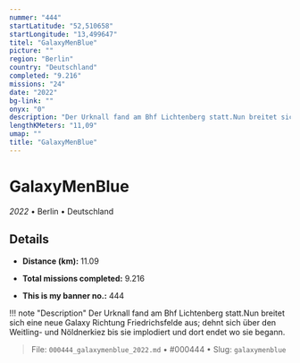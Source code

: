 ```yaml
---
nummer: "444"
startLatitude: "52,510658"
startLongitude: "13,499647"
titel: "GalaxyMenBlue"
picture: ""
region: "Berlin"
country: "Deutschland"
completed: "9.216"
missions: "24"
date: "2022"
bg-link: ""
onyx: "0"
description: "Der Urknall fand am Bhf Lichtenberg statt.Nun breitet sich eine neue Galaxy Richtung Friedrichsfelde aus; dehnt sich über den Weitling- und Nöldnerkiez bis sie implodiert und dort endet wo sie begann."
lengthKMeters: "11,09"
umap: ""
title: "GalaxyMenBlue"
---
```

# GalaxyMenBlue

*2022* • Berlin • Deutschland



## Details
- **Distance (km):** 11.09

- **Total missions completed:** 9.216
- **This is my banner no.:** 444


!!! note "Description"
    Der Urknall fand am Bhf Lichtenberg statt.Nun breitet sich eine neue Galaxy Richtung Friedrichsfelde aus; dehnt sich über den Weitling- und Nöldnerkiez bis sie implodiert und dort endet wo sie begann.




> File: `000444_galaxymenblue_2022.md` • #000444 • Slug: `galaxymenblue`
